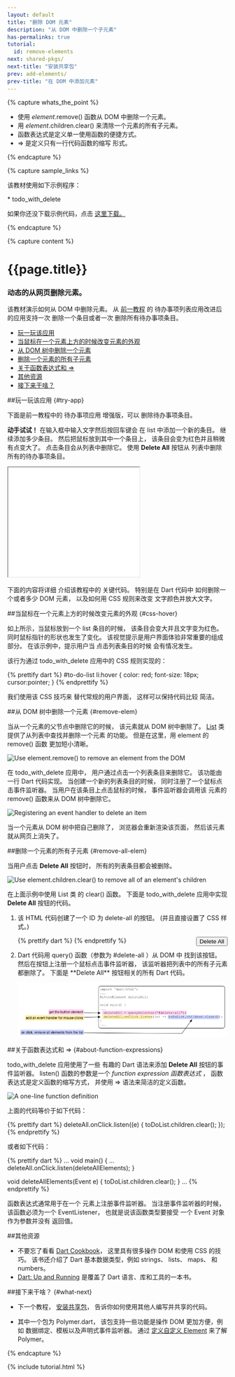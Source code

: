 ```yaml
---
layout: default
title: "删除 DOM 元素"
description: "从 DOM 中删除一个子元素"
has-permalinks: true
tutorial:
  id: remove-elements
next: shared-pkgs/
next-title: "安装共享包"
prev: add-elements/
prev-title: "在 DOM 中添加元素"
---
```


{% capture whats_the_point %}

* 使用 _element_.remove() 函数从 DOM 中删除一个元素。
* 用 _element_.children.clear() 来清除一个元素的所有子元素。
* 函数表达式是定义单一使用函数的便捷方式。
* => 是定义只有一行代码函数的缩写
形式。

{% endcapture %}

{% capture sample_links %}

<p> 该教材使用如下示例程序：</p>
* todo_with_delete

<p>
如果你还没下载示例代码，点击
<a href="https://github.com/dart-lang/dart-tutorials-samples/archive/master.zip">
  这里下载。
</a>

{% endcapture %}

{% capture content %}

<div class="tute-target-title">
<h1>{{page.title}}</h1>
<h3>动态的从网页删除元素。</h3>
</div>

该教材演示如何从 DOM 中删除元素。
从 [前一教程](/docs/tutorials/add-elements/) 的
待办事项列表应用改进后的应用支持一次
删除一个条目或者一次
删除所有待办事项条目。

* [玩一玩该应用](#try-app)
* [当鼠标在一个元素上方的时候改变元素的外观](#css-hover)
* [从 DOM 树中删除一个元素](#remove-elem)
* [删除一个元素的所有子元素](#remove-all-elem)
* [关于函数表达式和 =>](#about-function-expressions)
* [其他资源](#other-resources)
* [接下来干啥？](#what-next)

##玩一玩该应用 {#try-app}

下面是前一教程中的
待办事项应用
增强版，可以
删除待办事项条目。

**动手试试！**
在输入框中输入文字然后按回车键会
在 list 中添加一个新的条目。
继续添加多少条目。
然后把鼠标放到其中一个条目上，
该条目会变为红色并且稍微有点变大了。
点击条目会从列表中删除它。
使用 **Delete All** 按钮从
列表中删除所有的待办事项条目。

<iframe class="running-app-frame"
        style="height:250px;width:300px;"
        src="examples/todo_with_delete/todo_with_delete.html">
</iframe>

下面的内容将详细
介绍该教程中的
关键代码。
特别是在 Dart 代码中
如何删除一个或者多少 DOM 元素，
以及如何用 CSS 规则来改变
文字颜色并放大文字。

##当鼠标在一个元素上方的时候改变元素的外观 {#css-hover}

如上所示，当鼠标放到一个 list 条目的时候，
该条目会变大并且文字变为红色。
同时鼠标指针的形状也发生了变化。
该视觉提示是用户界面体验非常重要的组成部分。
在该示例中，提示用户当
点击列表条目的时候
会有情况发生。

该行为通过 todo_with_delete 应用中的 CSS 规则实现的：

{% prettify dart %}
#to-do-list li:hover {
  color: red;
  font-size: 18px;
  cursor:pointer;
}
{% endprettify %}

我们使用该 CSS 技巧来
替代常规的用户界面，
这样可以保持代码比较
简洁。

##从 DOM 树中删除一个元素 {#remove-elem}

当从一个元素的父节点中删除它的时候，
该元素就从 DOM 树中删除了。
<a href="https://api.dartlang.org/dart_core/List.html" target="_blank">List</a>
 类提供了从列表中查找并删除一个元素
 的功能。
但是在这里，用
 element 的 remove() 函数
 更加短小清晰。

<img class="scale-img-max" src="images/remove-element.png"
     alt="Use element.remove() to remove an element from the DOM">

在 todo_with_delete 应用中，
用户通过点击一个列表条目来删除它。
该功能由一行 Dart 代码实现。
当创建一个新的列表条目的时候，
同时注册了一个鼠标点击事件监听器。
当用户在该条目上点击鼠标的时候，
事件监听器会调用该
元素的 remove() 函数来从 DOM 树中删除它。

<img class="scale-img-max" src="images/remove-element-code.png"
     alt="Registering an event handler to delete an item">

当一个元素从 DOM 树中把自己删除了，
浏览器会重新渲染该页面，
然后该元素就从网页上消失了。

##删除一个元素的所有子元素 {#remove-all-elem}

当用户点击 **Delete All** 按钮时，
所有的列表条目都会被删除。

<img class="scale-img-max" src="images/remove-all-elements.png"
     alt="Use element.children.clear() to remove all of an element's children">

在上面示例中使用 List 类
的 clear() 函数。
下面是 todo_with_delete 应用中实现
 **Delete All** 按钮的代码。 

<ol>
<li markdown="1">
该 HTML 代码创建了一个 ID 为 delete-all 的按钮。
(并且直接设置了 CSS 样式。)

{% prettify dart %}
<button id="delete-all" type="button" style="float:right"> Delete All </button>
{% endprettify %}

</li>

<li markdown="1">
Dart 代码用 query() 函数（参数为 #delete-all ）从 DOM 中
找到该按钮。
然后在按钮上注册一个鼠标点击事件监听器，
该监听器把列表中的所有子元素都删除了。
下面是 **Delete All** 按钮相关的所有 Dart 代码。

<img class="scale-img-max" src="images/remove-all-code.png"
     alt="Remove all child elements from an Element">

</li>
</ol>

##关于函数表达式和 => {#about-function-expressions}

todo_with_delete 应用使用了一些
有趣的 Dart 语法来添加
 **Delete All** 按钮的事件监听器。
 listen() 函数的参数是一个
  _function expression 函数表达式_ ，
函数表达式是定义函数的缩写方式，
并使用 => 语法来简洁的定义函数。

<img class="scale-img-max" src="images/event-listener-exp.png"
     alt="A one-line function definition">

上面的代码等价于如下代码：

{% prettify dart %}
deleteAll.onClick.listen((e) {
  toDoList.children.clear();
});
{% endprettify %}

或者如下代码：

{% prettify dart %}
...
void main() {
  ...
  deleteAll.onClick.listen(deleteAllElements);
}

void deleteAllElements(Event e) {
  toDoList.children.clear();
}
...
{% endprettify %}

函数表达式通常用于在一个
元素上注册事件监听器。
当注册事件监听器的时候，
该函数必须为一个 EventListener，
也就是说该函数类型要接受
一个 Event 对象作为参数并没有
返回值。

##其他资源

<ul>
  <li>
    不要忘了看看
    <a href="/docs/cookbook/">
    <i class="icon-food"> </i> Dart Cookbook</a>，
    这里具有很多操作 DOM 和使用 CSS 的技巧。
	该书还介绍了 Dart 基本数据类型，例如
  strings、 lists、 maps、 和 numbers。
  </li>

  <li>
    <a href="/docs/dart-up-and-running/">Dart: Up and Running</a>
    是覆盖了 Dart 语言、库和工具的一本书。
  </li>
</ul>

##接下来干啥？ {#what-next}

* 下一个教程，
[安装共享包](/docs/tutorials/shared-pkgs)，
告诉你如何使用其他人编写并共享的代码。

* 其中一个包为 Polymer.dart，
该包支持一些功能是操作 DOM 更加方便，例如
数据绑定、模板以及声明式事件监听器。
通过 [定义自定义 Element](/docs/tutorials/polymer-intro)
 来了解 Polymer。

{% endcapture %}

{% include tutorial.html %}
